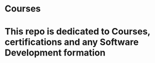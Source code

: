 # Courses
# This repo is dedicated to Courses, certifications and any Software Development formation
